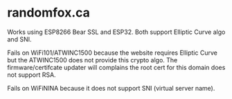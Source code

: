 # randomfox.ca

Works using ESP8266 Bear SSL and ESP32. Both support Elliptic Curve algo
and SNI.

Fails on WiFi101/ATWINC1500 because the website requires Elliptic Curve but the
ATWINC1500 does not provide this crypto algo. The firmware/certifcate updater
will complains the root cert for this domain does not support RSA.

Fails on WiFiNINA because it does not support SNI (virtual server name).
